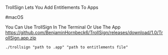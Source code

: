 TrollSign Lets You Add Entitlements To Apps

#macOS

You Can Use TrollSign In The Terminal Or Use The App https://github.com/BenjaminHornbeck6/TrollSign/releases/download/1.0/TrollSign.app.zip

```
./trollsign "path to .app" "path to entitlements file"
```
